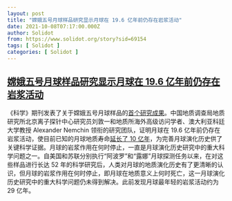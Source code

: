 ```yaml
---
layout: post
title: "嫦娥五号月球样品研究显示月球在 19.6 亿年前仍存在岩浆活动"
date: 2021-10-08T07:17:00.000Z
author: Solidot
from: https://www.solidot.org/story?sid=69154
tags: [ Solidot ]
categories: [ Solidot ]
---
```

<!--1633677420000-->
[嫦娥五号月球样品研究显示月球在 19.6 亿年前仍存在岩浆活动](https://www.solidot.org/story?sid=69154)
------

<div>
《科学》期刊发表了关于嫦娥五号月球样品的<a href="https://www.science.org/doi/10.1126/science.abl7957">首个研究成果</a>。中国地质调查局地质研究所北京离子探针中心研究员刘敦一和地质所海外高级访问学者、澳大利亚科廷大学教授 Alexander Nemchin 领衔的研究团队，证明月球在 19.6 亿年前仍存在岩浆活动，使目前已知的月球地质寿命<a href="http://news.sciencenet.cn/htmlnews/2021/10/466591.shtm">延长了 10 亿年</a>，为完善月球演化历史供了关键科学证据。月球的岩浆作用在何时停止，一直是月球演化历史研究中的重大科学问题之一。自美国和苏联分别执行“阿波罗”和“露娜”月球探测任务以来，在对这些样品进行长达 52 年的科学研究后，人类对月球的地质演化历史有了更清晰的认识，但月球的岩浆作用在何时停止，即月球在地质意义上何时死亡，这一月球演化历史研究中的重大科学问题仍未得到解决。此前发现月球最年轻的岩浆活动约为 29 亿年。
</div>

